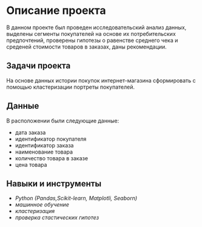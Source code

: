 # Описание проекта
В данном проекте был проведен исследовательский анализ данных, выделены сегменты покупателей на основе их потребительских предпочтений, проверены гипотезы о равенстве среднего чека и среденей стоимости товаров в заказах, даны рекомендации.  
## Задачи проекта
На основе данных истории покупок интернет-магазина сформировать с помощью кластеризации портреты покупателей. 
## Данные
В расположении были следующие данные:
-  дата заказа
-  идентификатор покупателя
-  идентификатор заказа
-  наименование товара
-  количество товара в заказе
-  цена товара
## Навыки и инструменты
- *Python (Pandas,Scikit-learn, Matplotli, Seaborn)*
- *машинное обучение*
- *кластеризация*
- *проверка стастических гипотез*
